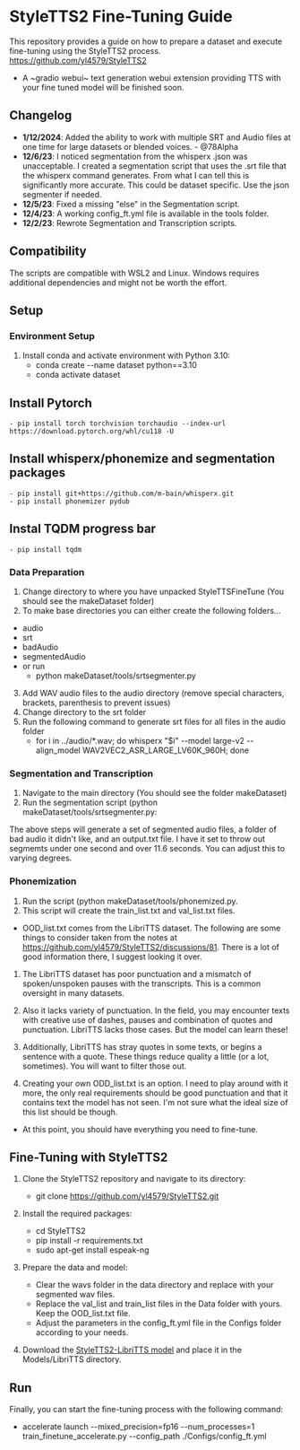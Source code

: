 # StyleTTS2 Fine-Tuning Guide

This repository provides a guide on how to prepare a dataset and execute fine-tuning using the StyleTTS2 process. https://github.com/yl4579/StyleTTS2

- A ~gradio webui~ text generation webui extension providing TTS with your fine tuned model will be finished soon.

## Changelog

- **1/12/2024**: Added the ability to work with multiple SRT and Audio files at one time for large datasets or blended voices. - @78Alpha
- **12/6/23**: I noticed segmentation from the whisperx .json was unacceptable. I created a segmentation script that uses the .srt file that the whisperx command generates. From what I can tell this is significantly more accurate. This could be dataset specific. Use the json segmenter if needed.
- **12/5/23**: Fixed a missing "else" in the Segmentation script.
- **12/4/23**: A working config_ft.yml file is available in the tools folder.
- **12/2/23**: Rewrote Segmentation and Transcription scripts.

## Compatibility

The scripts are compatible with WSL2 and Linux. Windows requires additional dependencies and might not be worth the effort.

## Setup

### Environment Setup

1. Install conda and activate environment with Python 3.10:
    - conda create --name dataset python==3.10
    - conda activate dataset


## Install Pytorch

    - pip install torch torchvision torchaudio --index-url https://download.pytorch.org/whl/cu118 -U


## Install whisperx/phonemize and segmentation packages

    - pip install git+https://github.com/m-bain/whisperx.git
    - pip install phonemizer pydub

## Instal TQDM progress bar

    - pip install tqdm

### Data Preparation

1. Change directory to where you have unpacked StyleTTSFineTune (You should see the makeDataset folder)
2. To make base directories you can either create the following folders...
- audio
- srt
- badAudio
- segmentedAudio
- or run
  - python makeDataset/tools/srtsegmenter.py
3. Add WAV audio files to the audio directory (remove special characters, brackets, parenthesis to prevent issues)
4. Change directory to the srt folder
5. Run the following command to generate srt files for all files in the audio folder
   - for i in ../audio/*.wav; do whisperx "$i" --model large-v2 --align_model WAV2VEC2_ASR_LARGE_LV60K_960H; done


### Segmentation and Transcription

1. Navigate to the main directory (You should see the folder makeDataset)
2. Run the segmentation script (python makeDataset/tools/srtsegmenter.py:

The above steps will generate a set of segmented audio files, a folder of bad audio it didn't like, and an output.txt file. I have it set to throw out segmemts under one second and over 11.6 seconds. You can adjust this to varying degrees. 

### Phonemization

1. Run the script (python makeDataset/tools/phonemized.py.
2. This script will create the train_list.txt and val_list.txt files.

- OOD_list.txt comes from the LibriTTS dataset. The following are some things to consider taken from the notes at https://github.com/yl4579/StyleTTS2/discussions/81. There is a lot of good information there, I suggest looking it over.


1. The LibriTTS dataset has poor punctuation and a mismatch of spoken/unspoken pauses with the transcripts. This is a common oversight in many datasets.

2. Also it lacks variety of punctuation. In the field, you may encounter texts with creative use of dashes, pauses and combination of quotes and punctuation. LibriTTS lacks those cases. But the model can learn these!

3. Additionally, LibriTTS has stray quotes in some texts, or begins a sentence with a quote. These things reduce quality a little (or a lot, sometimes). You will want to filter those out. 

4. Creating your own ODD_list.txt is an option. I need to play around with it more, the only real requirements should be good punctuation and that it contains text the model has not seen. I'm not sure what the ideal size of this list should be though. 

- At this point, you should have everything you need to fine-tune.


## Fine-Tuning with StyleTTS2

1. Clone the StyleTTS2 repository and navigate to its directory:
    - git clone https://github.com/yl4579/StyleTTS2.git

2. Install the required packages:
    - cd StyleTTS2
    - pip install -r requirements.txt
    - sudo apt-get install espeak-ng

3. Prepare the data and model:
    - Clear the wavs folder in the data directory and replace with your segmented wav files.
    - Replace the val_list and train_list files in the Data folder with yours. Keep the OOD_list.txt file.
    - Adjust the parameters in the config_ft.yml file in the Configs folder according to your needs.

4. Download the [StyleTTS2-LibriTTS model](https://huggingface.co/yl4579/StyleTTS2-LibriTTS) and place it in the Models/LibriTTS directory.

## Run

Finally, you can start the fine-tuning process with the following command:

- accelerate launch --mixed_precision=fp16 --num_processes=1 train_finetune_accelerate.py --config_path ./Configs/config_ft.yml

  
